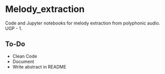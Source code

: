 # Melody_extraction
Code and Jupyter notebooks for melody extraction from polyphonic audio. UGP - 1.

## To-Do

- Clean Code
- Document
- Write abstract in README
